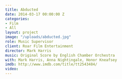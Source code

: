 ```yaml
---
title: Abducted
date: 2014-03-17 00:00:00 Z
categories:
- Film
- All
layout: project
image: "/uploads/abducted.jpg"
role: Music Supervisor
client: Roar Film Entertainment
director: Mark Harris
music: Original Score by English Chamber Orchestra
with: Mark Harris, Anna Nightingale, Honor Kneafsey
imdb: http://www.imdb.com/title/tt2543484/
video: 
---
```


